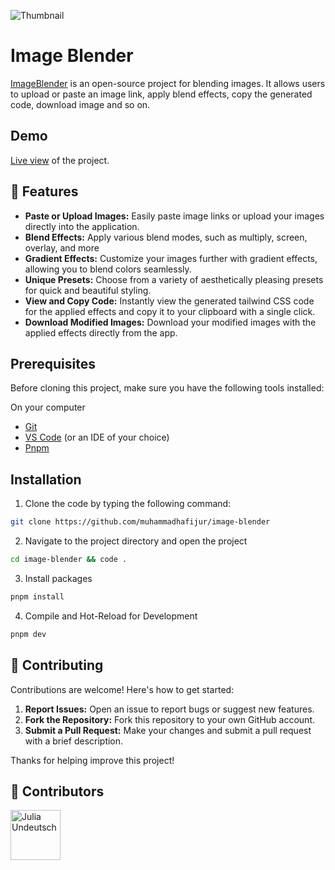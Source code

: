 ![Thumbnail](![Thumbnail](src/images/image-blender.png))

# Image Blender

[ImageBlender](https://imageblender.vercel.app/) is an open-source project for blending images. It allows users to upload or paste an image link, apply blend effects, copy the generated code, download image and so on.


## Demo

[Live view](https://imageblender.vercel.app/) of the project.

## 📜 Features

- **Paste or Upload Images:** Easily paste image links or upload your images directly into the application.
- **Blend Effects:** Apply various blend modes, such as multiply, screen, overlay, and more
- **Gradient Effects:** Customize your images further with gradient effects, allowing you to blend colors seamlessly.
- **Unique Presets:** Choose from a variety of aesthetically pleasing presets for quick and beautiful styling.
- **View and Copy Code:** Instantly view the generated tailwind CSS code for the applied effects and copy it to your clipboard with a single click.
- **Download Modified Images:** Download your modified images with the applied effects directly from the app.



## Prerequisites

Before cloning this project, make sure you have the following tools installed:

On your computer

- [Git](https://git-scm.com/downloads)
- [VS Code](https://code.visualstudio.com/download) (or an IDE of your choice)
- [Pnpm](https://pnpm.io/)

## Installation

1. Clone the code by typing the following command:

```bash
git clone https://github.com/muhammadhafijur/image-blender
```

2. Navigate to the project directory and open the project

```bash
cd image-blender && code .
```

3. Install packages

```bash
pnpm install
```

4. Compile and Hot-Reload for Development

```bash
pnpm dev
```

## 📝 Contributing

Contributions are welcome! Here's how to get started:

1. **Report Issues:** Open an issue to report bugs or suggest new features.
2. **Fork the Repository:** Fork this repository to your own GitHub account.
3. **Submit a Pull Request:** Make your changes and submit a pull request with a brief description.

Thanks for helping improve this project!



## 🍃 Contributors

[//]: contributor-faces

<a href="https://github.com/muhammadhafijur"><img src="https://avatars.githubusercontent.com/u/85216180?v=4" title="Julia Undeutsch" width="80" height="80"></a>

[//]: contributor-faces